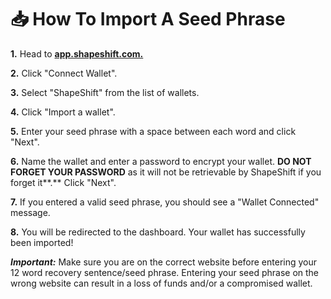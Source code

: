 # 📥 How To Import A Seed Phrase

**1.** Head to [**app.shapeshift.com.**](https://app.shapeshift.com/connect-wallet?returnUrl=/dashboard)

**2.** Click "Connect Wallet".

**3.** Select "ShapeShift" from the list of wallets.

**4.** Click "Import a wallet".

**5.** Enter your seed phrase with a space between each word and click "Next".

**6.** Name the wallet and enter a password to encrypt your wallet. **DO NOT FORGET YOUR PASSWORD** as it will not be retrievable by ShapeShift if you forget it**.** Click "Next".

**7.** If you entered a valid seed phrase, you should see a "Wallet Connected" message.

**8.** You will be redirected to the dashboard. Your wallet has successfully been imported!



_**Important:**_ Make sure you are on the correct website before entering your 12 word recovery sentence/seed phrase. Entering your seed phrase on the wrong website can result in a loss of funds and/or a compromised wallet.
